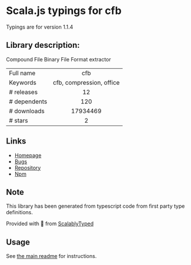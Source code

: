 
# Scala.js typings for cfb

Typings are for version 1.1.4

## Library description:
Compound File Binary File Format extractor

|                    |                 |
| ------------------ | :-------------: |
| Full name          | cfb |
| Keywords           | cfb, compression, office |
| # releases         | 12 |
| # dependents       | 120 |
| # downloads        | 17934469 |
| # stars            | 2 |

## Links
- [Homepage](http://sheetjs.com/opensource)
- [Bugs](https://github.com/SheetJS/js-cfb/issues)
- [Repository](https://github.com/SheetJS/js-cfb)
- [Npm](https://www.npmjs.com/package/cfb)
    


## Note
This library has been generated from typescript code from first party type definitions.

Provided with :purple_heart: from [ScalablyTyped](https://github.com/oyvindberg/ScalablyTyped)

## Usage
See [the main readme](../../readme.md) for instructions.


